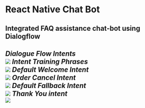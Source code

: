 <h1>React Native Chat Bot</h1>
  <h2>Integrated FAQ assistance chat-bot using Dialogflow</h2>
  <p><h2><i>Dialogue Flow Intents<br>
  <img src="https://github.com/PriyankaSukumar22/Mobile-Application-Development-Android-/blob/main/FAQChatBot/IntentCreationinDialogFlow1.png " width=auto height=auto></img>
Intent Training Phrases <br>
  <img src="https://github.com/PriyankaSukumar22/Mobile-Application-Development-Android-/blob/main/FAQChatBot/DialogFlowIntent.png" width=auto height=auto></img>
Default Welcome Intent<br>
  <img src="https://github.com/PriyankaSukumar22/Mobile-Application-Development-Android-/blob/main/FAQChatBot/IntentScreenshots/ConversationalIntent.jpg" width=auto height=auto></img>
Order Cancel Intent<br> 
  <img src="https://github.com/PriyankaSukumar22/Mobile-Application-Development-Android-/blob/main/FAQChatBot/IntentScreenshots/CancelOrderIntent.jpg"width=auto height=auto></img> 
 Default Fallback Intent<br>
   <img src="https://github.com/PriyankaSukumar22/Mobile-Application-Development-Android-/blob/main/FAQChatBot/IntentScreenshots/OutOfContextIntent.jpg"width=auto height=auto></img>
   Thank You intent<br>
<img src="https://github.com/PriyankaSukumar22/Mobile-Application-Development-Android-/blob/main/FAQChatBot/IntentScreenshots/ThankYouIntent.jpg"width=auto height=auto></img>
<h2>
</i>
</p>
